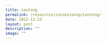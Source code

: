 ```yaml
---
title: Lontong
permalink: /resources/connexionsg/Lontong/
date: 2022-12-23
layout: post
description: ""
image: ""
---
```

